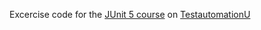 Excercise code for the [JUnit 5 course](https://testautomationu.applitools.com/junit5-tutorial/) on [TestautomationU](https://testautomationu.applitools.com/)